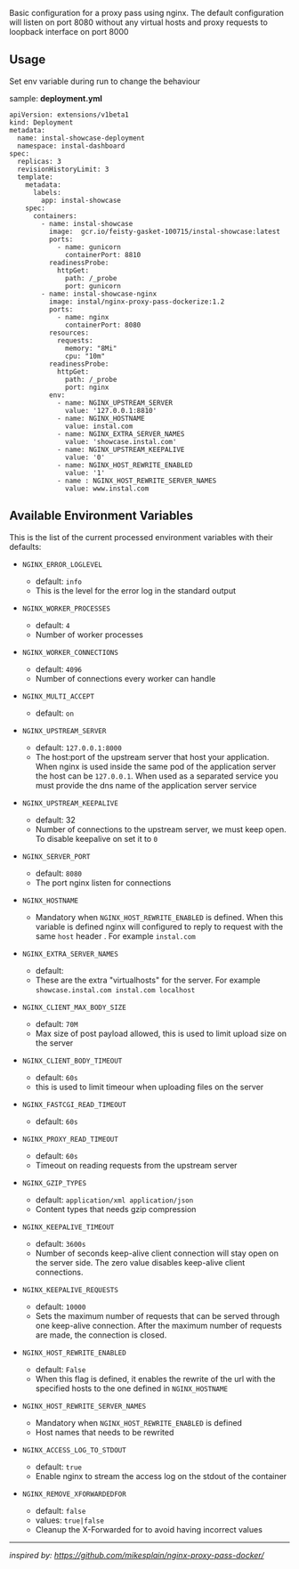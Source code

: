 Basic configuration for a proxy pass using nginx.
The default configuration will listen on port 8080 without any virtual hosts and proxy requests to loopback interface on port 8000

Usage
-----

Set env variable during run to change the behaviour

sample: **deployment.yml**

    apiVersion: extensions/v1beta1
    kind: Deployment
    metadata:
      name: instal-showcase-deployment
      namespace: instal-dashboard
    spec:
      replicas: 3
      revisionHistoryLimit: 3
      template:
        metadata:
          labels:
            app: instal-showcase
        spec:
          containers:
            - name: instal-showcase
              image:  gcr.io/feisty-gasket-100715/instal-showcase:latest
              ports:
                - name: gunicorn
                  containerPort: 8810
              readinessProbe:
                httpGet:
                  path: /_probe
                  port: gunicorn
            - name: instal-showcase-nginx
              image: instal/nginx-proxy-pass-dockerize:1.2
              ports:
                - name: nginx
                  containerPort: 8080
              resources:
                requests:
                  memory: "8Mi"
                  cpu: "10m"
              readinessProbe:
                httpGet:
                  path: /_probe
                  port: nginx
              env:
                - name: NGINX_UPSTREAM_SERVER
                  value: '127.0.0.1:8810'
                - name: NGINX_HOSTNAME
                  value: instal.com
                - name: NGINX_EXTRA_SERVER_NAMES
                  value: 'showcase.instal.com'
                - name: NGINX_UPSTREAM_KEEPALIVE
                  value: '0'
                - name: NGINX_HOST_REWRITE_ENABLED
                  value: '1'
                - name : NGINX_HOST_REWRITE_SERVER_NAMES
                  value: www.instal.com



## Available Environment Variables

This is the list of the current processed environment variables with their defaults:

- `NGINX_ERROR_LOGLEVEL`
    - default: `info`
    - This is the level for the error log in the standard output

- `NGINX_WORKER_PROCESSES`
    - default: `4`
    - Number of worker processes
- `NGINX_WORKER_CONNECTIONS`
    - default: `4096`
    - Number of connections every worker can handle

- `NGINX_MULTI_ACCEPT`
    - default: `on`
- `NGINX_UPSTREAM_SERVER`
    - default: `127.0.0.1:8000`
    - The host:port of the upstream server that host your application. When nginx is used inside the same pod of the application server the host can be `127.0.0.1`. When used as a separated service you must provide the dns name of the application server service
- `NGINX_UPSTREAM_KEEPALIVE`
    - default: 32
    - Number of connections to the upstream server, we must keep open. To disable keepalive on set it to `0`
- `NGINX_SERVER_PORT`
    - default: `8080`
    - The port nginx listen for connections
- `NGINX_HOSTNAME`
    - Mandatory when `NGINX_HOST_REWRITE_ENABLED` is defined. When this variable is defined nginx will configured to reply to request with the same `host` header . For example `instal.com`
- `NGINX_EXTRA_SERVER_NAMES`
    - default:
    - These are the extra "virtualhosts" for the server. For example `showcase.instal.com instal.com localhost`
- `NGINX_CLIENT_MAX_BODY_SIZE`
    - default: `70M`
    - Max size of post payload allowed, this is used to limit upload size on the server
- `NGINX_CLIENT_BODY_TIMEOUT`
    - default: `60s`
    - this is used to limit timeour when uploading files on the server
- `NGINX_FASTCGI_READ_TIMEOUT`
    - default: `60s`
- `NGINX_PROXY_READ_TIMEOUT`
    - default: `60s`
    - Timeout on reading requests from the upstream server
- `NGINX_GZIP_TYPES`
    - default: `application/xml application/json`
    - Content types that needs gzip compression
- `NGINX_KEEPALIVE_TIMEOUT`
    - default: `3600s`
    - Number of seconds keep-alive client connection will stay open on the server side. The zero value disables keep-alive client connections.
- `NGINX_KEEPALIVE_REQUESTS`
    - default: `10000`
    - Sets the maximum number of requests that can be served through one keep-alive connection. After the maximum number of requests are made, the connection is closed.
- `NGINX_HOST_REWRITE_ENABLED`
    - default: `False`
    - When this flag is defined, it enables the rewrite of the url with the specified hosts to the one defined in `NGINX_HOSTNAME`
- `NGINX_HOST_REWRITE_SERVER_NAMES`
    - Mandatory when `NGINX_HOST_REWRITE_ENABLED` is defined
    - Host names that needs to be rewrited
- `NGINX_ACCESS_LOG_TO_STDOUT`
    - default: `true`
    - Enable nginx to stream the access log on the stdout of the container
- `NGINX_REMOVE_XFORWARDEDFOR`
    - default: `false`
    - values: `true|false`
    - Cleanup the X-Forwarded for to avoid having incorrect values

------------------------------------------------------------------------------------------------------------------------

*inspired by: https://github.com/mikesplain/nginx-proxy-pass-docker/*